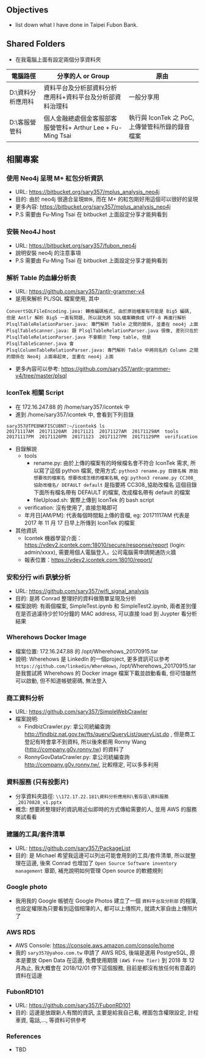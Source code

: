 ## Objectives
- list down what I have done in Taipei Fubon Bank.

## Shared Folders
- 在我電腦上面有設定兩個分享資料夾

| 電腦路徑 | 分享的人 or Group | 原由 |
|--|--|--|
| D:\資料分析應用科 | 資料平台及分析部資料分析應用科+資料平台及分析部資料治理科 | 一般分享用 |
| D:\客服營管科 | 個人金融總處個金客服部客服營管科+ Arthur Lee + Fu-Ming Tsai | 執行與 IconTek 之 PoC, 上傳營管科所錄的錄音檔案 |

## 相關專案
### 使用 Neo4j 呈現 M+ 紅包分析資訊 
- URL: https://bitbucket.org/sary357/mplus_analysis_neo4j
- 目的: 由於 neo4j 很適合呈現`關係`, 而在 M+ 的紅包剛好用這個可以很好的呈現
- 更多內容: https://bitbucket.org/sary357/mplus_analysis_neo4j
- P.S 需要由 Fu-Ming Tsai 在 bitbucket 上面設定分享才能夠看到

### 安裝 Neo4J host
- URL: https://bitbucket.org/sary357/fubon_neo4j
- 說明安裝 neo4j 的注意事項
- P.S 需要由 Fu-Ming Tsai 在 bitbucket 上面設定分享才能夠看到

### 解析 Table 的血緣分析表
- URL: https://github.com/sary357/antlr-grammer-v4
- 是用來解析 PL/SQL 檔案使用, 其中
```
ConvertSQLFileEncoding.java: 轉換編碼格式, 由於原始檔案有可能是 Big5 編碼, 但是 Antlr 解析 Big5 一直有問題, 所以就先將 SQL檔案轉換成 UTF-8 再進行解析
PlsqlTableRelationParser.java: 專門解析 Table 之間的關係, 並畫在 neo4j 上面
PlsqlTableScanner.java: 跟 PlsqlTableRelationParser.java 很像, 差別只在於 PlsqlTableRelationParser.java 不會顯示 Temp table, 但是 PlsqlTableScanner.java 會
PlsqlColumnTableRelationParser.java: 專門解析 Table 中將同名的 Column 之間的關係在 Neo4j 上面串起來, 並畫在 neo4j 上面

```
- 更多內容可以參考: https://github.com/sary357/antlr-grammer-v4/tree/master/plsql

### IconTek 相關 Script
- 在 172.16.247.88 的 /home/sary357/icontek 中
- 進到 /home/sary357/icontek 中, 會看到下列目錄

```
sary357@TPEBNKFISCUBNT:~/icontek$ ls
20171117AM  20171120AM  20171121  20171127AM  20171129AM  tools
20171117PM  20171120PM  20171123  20171127PM  20171129PM  verification

```
- 目錄解說
  - tools
    - rename.py: 由於上傳的檔案有的時候檔名會不符合 IconTek 需求, 所以寫了這個 python 檔案, 使用方式: `python3 rename.py 目錄名稱 原始想要改的檔案名 想要改成怎樣的檔案名稱`, eg:  `python3 rename.py CC308_協助改檔名/ DEFAULT default` 是指要將 CC308_協助改檔名 這個目錄下面所有檔名帶有 DEFAULT 的檔案, 改成檔名帶有 default 的檔案
    - fileUpload.sh: 實際上傳到 IconTek 的 bash script
  - verification: 沒有使用了, 直接忽略即可
  - 年月日[AM/PM]: 代表每個時間點上傳的音檔, eg: 20171117AM 代表是 2017 年 11 月 17 日早上所傳到 IconTek 的檔案
- 其他資訊
  - Icontek 機器學習介面：https://vdev2.icontek.com:18010/secure/response/report   (login:  admin/xxxx), 需要用個人電腦登入，公司電腦需申請開通防火牆
  - 報表位置：https://vdev2.icontek.com:18010/report/

### 安和分行 wifi 訊號分析 
- URL: https://github.com/sary357/wifi_signal_analysis
- 目的: 是將 Conrad 整理好的資料做簡單呈現及分析
- 檔案說明: 有兩個檔案, SimpleTest.ipynb 和 SimpleTest2.ipynb, 兩者差別僅在是否過濾待少於10分鐘的 MAC address, 可以直接 load 到 Juypter 看分析結果

### Wherehows Docker Image
- 檔案位置: 172.16.247.88 的 /opt/Wherehows_20170915.tar
- 說明: Wherehows 是 LinkedIn 的一個project, 更多資訊可以參考 `https://github.com/linkedin/WhereHows`, /opt/Wherehows_20170915.tar 是我嘗試將 Wherehows 的 Docker image 檔案下載並啟動看看, 但可惜雖然可以啟動, 但不知道帳號密碼, 無法登入

### 商工資料分析
- URL: https://github.com/sary357/SimpleWebCrawler
- 檔案說明:
  - FindbizCrawler.py: 拿公司統編查詢 http://findbiz.nat.gov.tw/fts/query/QueryList/queryList.do , 但是商工登記有時會拿不到資料,  所以後來都用 Ronny Wang (http://company.g0v.ronny.tw) 的資料了
  - RonnyGovDataCrawler.py: 拿公司統編查詢 http://company.g0v.ronny.tw/, 比較穩定, 可以多多利用

### 資料服務 (只有投影片)
- 分享資料夾路徑: `\\172.17.22.181\資料分析應用科\暫存區\資料服務_20170828_v1.pptx`
- 概念: 想要將整理好的資訊用近似即時的方式傳給需要的人, 並用 AWS 的服務來試看看

### 建議的工具/套件清單
- URL: https://github.com/sary357/PackageList
- 目的: 是 Michael 希望我這邊可以列出可能會用到的工具/套件清單, 所以就整理在這邊, 後來 Conrad 也增加了 `Open Source Software inventory management` 章節, 補充說明如何管理 Open source 的軟體規則

### Google photo
- 我用我的 Google 帳號在 Google Photos 建立了一個 `資料平台及分析部` 的相簿, 也設定權限為只要看到這個相簿的人, 都可以上傳照片, 就請大家自由上傳照片了

### AWS RDS
- AWS Console: https://console.aws.amazon.com/console/home
- 我的 `sary357@yahoo.com.tw` 申請了 AWS RDS, 後端是選用 PostgreSQL, 原本是要放 Open Data 在這邊, 免費使用期限 `(AWS Free Tier)` 到 2018 年 12 月為止, 我大概會在 2018/12/01 停下這個服務, 目前是都沒有放任何有意義的資料在這邊

### FubonRD101
- URL: https://github.com/sary357/FubonRD101
- 目的: 這邊是放跟新人有關的資訊, 主要是給我自己看, 裡面包含權限設定, 計程車資, 電話,..., 等資料可供參考

### References
- TBD 



